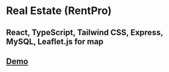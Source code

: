 # Real Estate (RentPro)
## React, TypeScript, Tailwind CSS, Express, MySQL, Leaflet.js for map
## [Demo](https://react-real-estate-tau.vercel.app)
